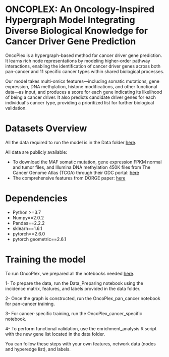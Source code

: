 # ONCOPLEX: An Oncology-Inspired Hypergraph Model Integrating Diverse Biological Knowledge for Cancer Driver Gene Prediction
OncoPlex is a hypergraph-based method for cancer driver gene prediction. It learns rich node representations by modeling higher-order pathway interactions, enabling the identification of cancer driver genes across both pan-cancer and 11 specific cancer types within shared biological processes.

Our model takes multi-omics features—including somatic mutations, gene expression, DNA methylation, histone modifications, and other functional data—as input, and produces a score for each gene indicating its likelihood of being a cancer driver. It also predicts candidate driver genes for each individual's cancer type, providing a prioritized list for further biological validation.

# Datasets Overview 
All the data required to run the model is in the Data folder [here](https://github.com/etab12/OncoPlex/tree/029ef7a69ec6fc0483ff39d79ee88d74639eb0c5/Data).

All data are publicly available:
 - To download the MAF somatic mutation, gene expression FPKM normal and tumor files, and Illumina DNA methylation 450K files from The Cancer Genome Atlas (TCGA) through their GDC portal:
   [here](https://portal.gdc.cancer.gov/)
 - The comprehensive features from DORGE paper: [here](https://www.science.org/doi/10.1126/sciadv.aba6784)

# Dependencies 
 - Python >=3.7
 - Numpy==2.0.2
 - Pandas==2.2.2
 - sklearn==1.6.1
 - pytorch==2.6.0
 - pytorch geometric==2.6.1
   

# Training the model
To run OncoPlex, we prepared all the notebooks needed [here](https://github.com/etab12/OncoPlex/tree/029ef7a69ec6fc0483ff39d79ee88d74639eb0c5/src).

  1- To prepare the data, run the Data_Preparing notebook using the incidence matrix, features, and labels provided in the data folder.

  2- Once the graph is constructed, run the OncoPlex_pan_cancer notebook for pan-cancer training.

  3- For cancer-specific training, run the OncoPlex_cancer_specific notebook.

  4- To perform functional validation, use the enrichment_analysis R script with the new gene list located in the data folder.

You can follow these steps with your own features, network data (nodes and hyperedge list), and labels.

